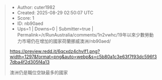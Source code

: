 > - Author: cuter1982
> - Created: 2025-08-29 02:50:07 UTC
> - Score: 1
> - ID: nb90aed
> - Ups=1 | Downs=0 | Submitter=true | Permalink=/r/RunAustralia/comments/1n2vwhc/19年以來少數勞動力市場仍在增加的國家荷蘭挪威澳洲/nb90aed/
>
> https://preview.redd.it/6qcxdz4chvlf1.png?width=1297&format=png&auto=webp&s=c5b80a1c3e63f7f93dc596f37dba4f2d305f4a13
> 
> 澳洲仍是職位空缺最多的國家
